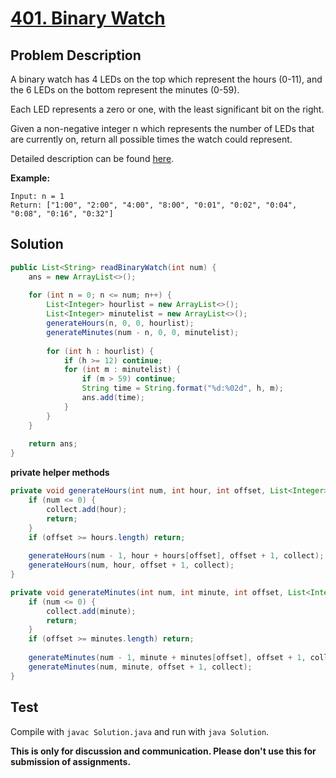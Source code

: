 # [401. Binary Watch][title]

## Problem Description

A binary watch has 4 LEDs on the top which represent the hours (0-11), and the 6 LEDs on the bottom represent the minutes (0-59).

Each LED represents a zero or one, with the least significant bit on the right.

Given a non-negative integer n which represents the number of LEDs that are currently on, return all possible times the watch could represent.

Detailed description can be found [here][title].

**Example:**

```
Input: n = 1
Return: ["1:00", "2:00", "4:00", "8:00", "0:01", "0:02", "0:04", "0:08", "0:16", "0:32"]
```

## Solution

```java
public List<String> readBinaryWatch(int num) {
    ans = new ArrayList<>();
    
    for (int n = 0; n <= num; n++) {
        List<Integer> hourlist = new ArrayList<>();
        List<Integer> minutelist = new ArrayList<>();
        generateHours(n, 0, 0, hourlist);
        generateMinutes(num - n, 0, 0, minutelist);
        
        for (int h : hourlist) {
            if (h >= 12) continue;
            for (int m : minutelist) {
                if (m > 59) continue;
                String time = String.format("%d:%02d", h, m);
                ans.add(time);
            }
        }
    }
    
    return ans;
}
```

**private helper methods**

```java
private void generateHours(int num, int hour, int offset, List<Integer> collect) {
    if (num <= 0) {
        collect.add(hour);
        return;
    }
    if (offset >= hours.length) return;
    
    generateHours(num - 1, hour + hours[offset], offset + 1, collect);
    generateHours(num, hour, offset + 1, collect);
}
```

```java
private void generateMinutes(int num, int minute, int offset, List<Integer> collect) {
    if (num <= 0) {
        collect.add(minute);
        return;
    }
    if (offset >= minutes.length) return;
    
    generateMinutes(num - 1, minute + minutes[offset], offset + 1, collect);
    generateMinutes(num, minute, offset + 1, collect);
}
```

## Test

Compile with `javac Solution.java` and run with `java Solution`.


**This is only for discussion and communication. Please don't use this for submission of assignments.**

[title]: https://leetcode.com/problems/binary-watch/